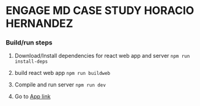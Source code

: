 # ENGAGE MD CASE STUDY HORACIO HERNANDEZ

### Build/run steps

1. Download/Install dependencies for react web app and server
   `npm run install-deps`

2. build react web app
   `npm run buildweb`

3. Compile and run server
   `npm run dev`

4. Go to [App link](http://localhost:8000)
